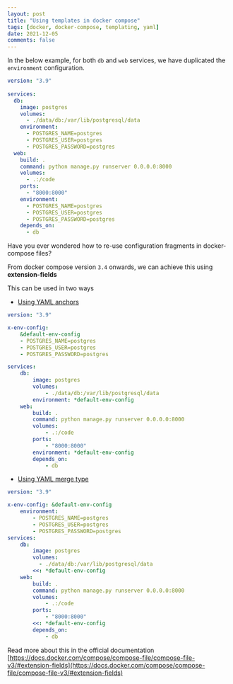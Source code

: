 ```yaml
---
layout: post
title: "Using templates in docker compose"
tags: [docker, docker-compose, templating, yaml]
date: 2021-12-05
comments: false
---
```




In the below example, for both `db` and `web` services, we have duplicated the `environment` configuration.

```yml
version: "3.9"
   
services:
  db:
    image: postgres
    volumes:
      - ./data/db:/var/lib/postgresql/data
    environment:
      - POSTGRES_NAME=postgres
      - POSTGRES_USER=postgres
      - POSTGRES_PASSWORD=postgres
  web:
    build: .
    command: python manage.py runserver 0.0.0.0:8000
    volumes:
      - .:/code
    ports:
      - "8000:8000"
    environment:
      - POSTGRES_NAME=postgres
      - POSTGRES_USER=postgres
      - POSTGRES_PASSWORD=postgres
    depends_on:
      - db

```

Have you ever wondered how to re-use configuration fragments in docker-compose files?


From docker compose version `3.4` onwards, we can achieve this using **extension-fields**



This can be used in two ways

- [Using YAML anchors](https://yaml.org/spec/1.2-old/spec.html#id2765878)


```yml
version: "3.9"

x-env-config:
    &default-env-config
    - POSTGRES_NAME=postgres
    - POSTGRES_USER=postgres
    - POSTGRES_PASSWORD=postgres

services:
    db:
        image: postgres
        volumes:
            - ./data/db:/var/lib/postgresql/data
        environment: *default-env-config
    web:
        build: .
        command: python manage.py runserver 0.0.0.0:8000
        volumes:
            - .:/code
        ports:
            - "8000:8000"
        environment: *default-env-config
        depends_on:
            - db
```


- [Using YAML merge type](https://yaml.org/type/merge.html)


```yml
version: "3.9"

x-env-config: &default-env-config
    environment:    
        - POSTGRES_NAME=postgres
        - POSTGRES_USER=postgres
        - POSTGRES_PASSWORD=postgres
services:
    db:
        image: postgres
        volumes:
          - ./data/db:/var/lib/postgresql/data
        <<: *default-env-config
    web:
        build: .
        command: python manage.py runserver 0.0.0.0:8000
        volumes:
            - .:/code
        ports:
            - "8000:8000"
        <<: *default-env-config
        depends_on:
            - db
```


Read more about this in the official documentation [https://docs.docker.com/compose/compose-file/compose-file-v3/#extension-fields](https://docs.docker.com/compose/compose-file/compose-file-v3/#extension-fields)
